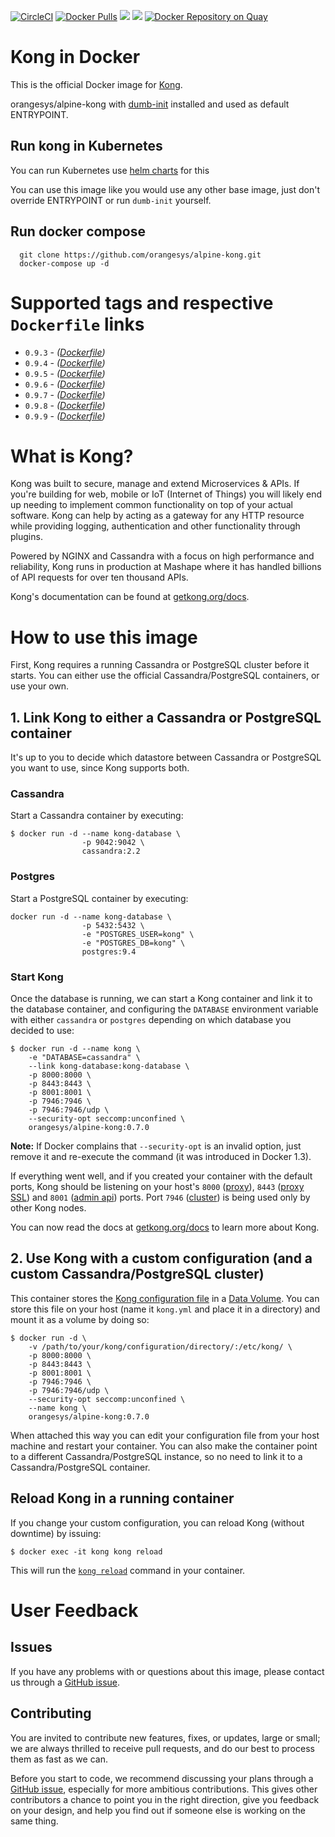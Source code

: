 [![CircleCI](https://circleci.com/gh/orangesys/alpine-kong.svg?style=svg)](https://circleci.com/gh/orangesys/alpine-kong)
[![Docker Pulls](https://img.shields.io/docker/pulls/orangesys/alpine-kong.svg)](https://hub.docker.com/r/orangesys/alpine-kong/)
[![](https://images.microbadger.com/badges/image/orangesys/alpine-kong.svg)](https://microbadger.com/images/orangesys/alpine-kong "Get your own image badge on microbadger.com")
[![](https://images.microbadger.com/badges/version/orangesys/alpine-kong.svg)](https://microbadger.com/images/orangesys/alpine-kong "Get your own version badge on microbadger.com")
[![Docker Repository on Quay](https://quay.io/repository/orangesys/alpine-kong/status?token=15718857-a9c3-4902-a079-dbd1b2506063 "Docker Repository on Quay")](https://quay.io/repository/orangesys/alpine-kong)

# Kong in Docker

This is the official Docker image for [Kong][kong-site-url].

orangesys/alpine-kong with [dumb-init](https://github.com/Yelp/dumb-init) installed and used as default ENTRYPOINT.

## Run kong in Kubernetes
You can run Kubernetes use [helm charts](https://github.com/orangesys/charts/tree/master/kong) for this


You can use this image like you would use any other base image, just
don't override ENTRYPOINT or run `dumb-init` yourself.

## Run docker compose
```shell
  git clone https://github.com/orangesys/alpine-kong.git
  docker-compose up -d
```

# Supported tags and respective `Dockerfile` links

- `0.9.3` - *([Dockerfile](https://raw.githubusercontent.com/orangesys/alpine-kong/v0.9.3/0.9.3/Dockerfile))*
- `0.9.4` - *([Dockerfile](https://raw.githubusercontent.com/orangesys/alpine-kong/v0.9.4/0.9.4/Dockerfile))*
- `0.9.5` - *([Dockerfile](https://raw.githubusercontent.com/orangesys/alpine-kong/v0.9.5/0.9.5/Dockerfile))*
- `0.9.6` - *([Dockerfile](https://raw.githubusercontent.com/orangesys/alpine-kong/v0.9.6/0.9.6/Dockerfile))*
- `0.9.7` - *([Dockerfile](https://raw.githubusercontent.com/orangesys/alpine-kong/v0.9.7/0.9.7/Dockerfile))*
- `0.9.8` - *([Dockerfile](https://raw.githubusercontent.com/orangesys/alpine-kong/v0.9.8/0.9.8/Dockerfile))*
- `0.9.9` - *([Dockerfile](https://raw.githubusercontent.com/orangesys/alpine-kong/v0.9.9/0.9.9/Dockerfile))*

# What is Kong?

Kong was built to secure, manage and extend Microservices & APIs. If you're building for web, mobile or IoT (Internet of Things) you will likely end up needing to implement common functionality on top of your actual software. Kong can help by acting as a gateway for any HTTP resource while providing logging, authentication and other functionality through plugins.

Powered by NGINX and Cassandra with a focus on high performance and reliability, Kong runs in production at Mashape where it has handled billions of API requests for over ten thousand APIs.

Kong's documentation can be found at [getkong.org/docs][kong-docs-url].

# How to use this image

First, Kong requires a running Cassandra or PostgreSQL cluster before it starts. You can either use the official Cassandra/PostgreSQL containers, or use your own.

## 1. Link Kong to either a Cassandra or PostgreSQL container

It's up to you to decide which datastore between Cassandra or PostgreSQL you want to use, since Kong supports both.

### Cassandra

Start a Cassandra container by executing:

```shell
$ docker run -d --name kong-database \
                -p 9042:9042 \
                cassandra:2.2
```

### Postgres

Start a PostgreSQL container by executing:

```shell
docker run -d --name kong-database \
                -p 5432:5432 \
                -e "POSTGRES_USER=kong" \
                -e "POSTGRES_DB=kong" \
                postgres:9.4
```

### Start Kong

Once the database is running, we can start a Kong container and link it to the database container, and configuring the `DATABASE` environment variable with either `cassandra` or `postgres` depending on which database you decided to use:

```shell
$ docker run -d --name kong \
    -e "DATABASE=cassandra" \
    --link kong-database:kong-database \
    -p 8000:8000 \
    -p 8443:8443 \
    -p 8001:8001 \
    -p 7946:7946 \
    -p 7946:7946/udp \
    --security-opt seccomp:unconfined \
    orangesys/alpine-kong:0.7.0
```

**Note:** If Docker complains that `--security-opt` is an invalid option, just remove it and re-execute the command (it was introduced in Docker 1.3).

If everything went well, and if you created your container with the default ports, Kong should be listening on your host's `8000` ([proxy][kong-docs-proxy-port]), `8443` ([proxy SSL][kong-docs-proxy-ssl-port]) and `8001` ([admin api][kong-docs-admin-api-port]) ports. Port `7946` ([cluster][kong-docs-cluster-port]) is being used only by other Kong nodes.

You can now read the docs at [getkong.org/docs][kong-docs-url] to learn more about Kong.

## 2. Use Kong with a custom configuration (and a custom Cassandra/PostgreSQL cluster)

This container stores the [Kong configuration file](http://getkong.org/docs/latest/configuration/) in a [Data Volume][docker-data-volume]. You can store this file on your host (name it `kong.yml` and place it in a directory) and mount it as a volume by doing so:

```shell
$ docker run -d \
    -v /path/to/your/kong/configuration/directory/:/etc/kong/ \
    -p 8000:8000 \
    -p 8443:8443 \
    -p 8001:8001 \
    -p 7946:7946 \
    -p 7946:7946/udp \
    --security-opt seccomp:unconfined \
    --name kong \
    orangesys/alpine-kong:0.7.0
```

When attached this way you can edit your configuration file from your host machine and restart your container. You can also make the container point to a different Cassandra/PostgreSQL instance, so no need to link it to a Cassandra/PostgreSQL container.

## Reload Kong in a running container

If you change your custom configuration, you can reload Kong (without downtime) by issuing:

```shell
$ docker exec -it kong kong reload
```

This will run the [`kong reload`][kong-docs-reload] command in your container.

# User Feedback

## Issues

If you have any problems with or questions about this image, please contact us through a [GitHub issue][github-new-issue].

## Contributing

You are invited to contribute new features, fixes, or updates, large or small; we are always thrilled to receive pull requests, and do our best to process them as fast as we can.

Before you start to code, we recommend discussing your plans through a [GitHub issue][github-new-issue], especially for more ambitious contributions. This gives other contributors a chance to point you in the right direction, give you feedback on your design, and help you find out if someone else is working on the same thing.

[kong-site-url]: http://getkong.org
[kong-docs-url]: http://getkong.org/docs
[kong-docs-proxy-port]: http://getkong.org/docs/latest/configuration/#proxy_port
[kong-docs-proxy-ssl-port]: http://getkong.org/docs/latest/configuration/#proxy_listen_ssl
[kong-docs-admin-api-port]: http://getkong.org/docs/latest/configuration/#admin_api_port
[kong-docs-cluster-port]: http://getkong.org/docs/latest/configuration/#cluster_listen
[kong-docs-reload]: http://getkong.org/docs/latest/cli/#reload

[github-new-issue]: https://github.com/Mashape/docker-kong/issues/new
[docker-data-volume]: https://docs.docker.com/userguide/dockervolumes/
